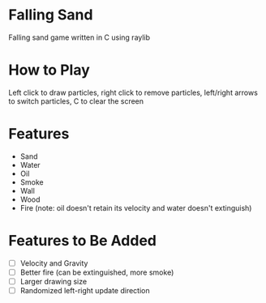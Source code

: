 # Falling Sand
Falling sand game written in C using raylib

# How to Play
Left click to draw particles, right click to remove particles, left/right arrows
to switch particles, C to clear the screen

# Features
* Sand
* Water
* Oil
* Smoke
* Wall
* Wood
* Fire (note: oil doesn't retain its velocity and water doesn't extinguish)

# Features to Be Added
- [ ] Velocity and Gravity
- [ ] Better fire (can be extinguished, more smoke)
- [ ] Larger drawing size
- [ ] Randomized left-right update direction
